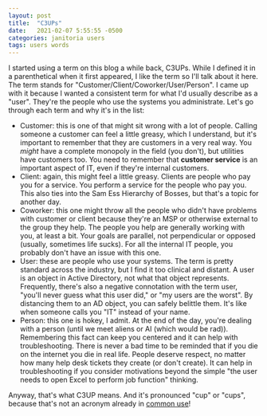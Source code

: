 ```yaml
---
layout: post
title:  "C3UPs"
date:   2021-02-07 5:55:55 -0500
categories: janitoria users
tags: users words
---
```

I started using a term on this blog a while back, C3UPs.  While I defined it in a parenthetical when it first appeared, I like the term so I'll talk about it here.  The term stands for "Customer/Client/Coworker/User/Person".  I came up with it because I wanted a consistent term for what I'd usually describe as a "user".  They're the people who use the systems you administrate.  Let's go through each term and why it's in the list:
* Customer: this is one of that might sit wrong with a lot of people.  Calling someone a customer can feel a little greasy, which I understand, but it's important to remember that they are customers in a very real way.  You *might* have a complete monopoly in the field (you don't), but utilities have customers too.  You need to remember that **customer service** is an important aspect of IT, even if they're internal customers.
* Client: again, this might feel a little greasy.  Clients are people who pay you for a service.  You perform a service for the people who pay you.  This also ties into the Sam Ess Hierarchy of Bosses, but that's a topic for another day.
* Coworker: this one might throw all the people who didn't have problems with customer or client because they're an MSP or otherwise external to the group they help.  The people you help are generally working with you, at least a bit.  Your goals are parallel, not perpendicular or opposed (usually, sometimes life sucks).  For all the internal IT people, you probably don't have an issue with this one.
* User: these are people who use your systems.  The term is pretty standard across the industry, but I find it too clinical and distant.  A user is an object in Active Directory, not what that object represents.  Frequently, there's also a negative connotation with the term user, "you'll never guess what this user did," or "my users are the worst".  By distancing them to an AD object, you can safely belittle them.  It's like when someone calls you "IT" instead of your name.
* Person: this one is hokey, I admit.  At the end of the day, you're dealing with a person (until we meet aliens or AI (which would be rad)).  Remembering this fact can keep you centered and it can help with troubleshooting.  There is never a bad time to be reminded that if you die on the internet you die in real life.  People deserve respect, no matter how many help desk tickets they create (or don't create).  It can help in troubleshooting if you consider motivations beyond the simple "the user needs to open Excel to perform job function" thinking.

Anyway, that's what C3UP means.  And it's pronounced "cup" or "cups", because that's not an acronym already in [common use](https://en.wikipedia.org/wiki/CUPS)!